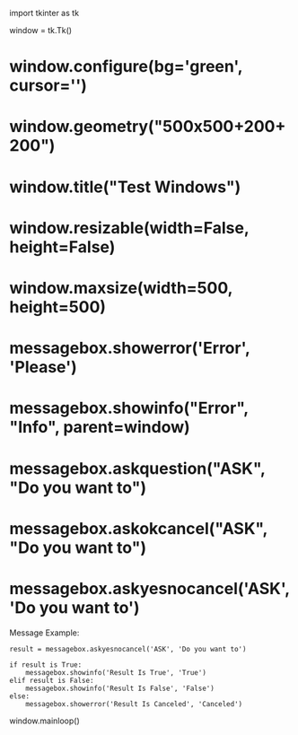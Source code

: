 

import tkinter as tk

window = tk.Tk()
# window.configure(bg='green', cursor='')
# window.geometry("500x500+200+200")
# window.title("Test Windows")
# window.resizable(width=False, height=False)
# window.maxsize(width=500, height=500)
# messagebox.showerror('Error', 'Please')
# messagebox.showinfo("Error", "Info", parent=window)
# messagebox.askquestion("ASK", "Do you want to")
# messagebox.askokcancel("ASK", "Do you want to")
# messagebox.askyesnocancel('ASK', 'Do you want to')

Message Example:
```
result = messagebox.askyesnocancel('ASK', 'Do you want to')

if result is True:
    messagebox.showinfo('Result Is True', 'True')
elif result is False:
    messagebox.showinfo('Result Is False', 'False')
else:
    messagebox.showerror('Result Is Canceled', 'Canceled')

```




window.mainloop()
